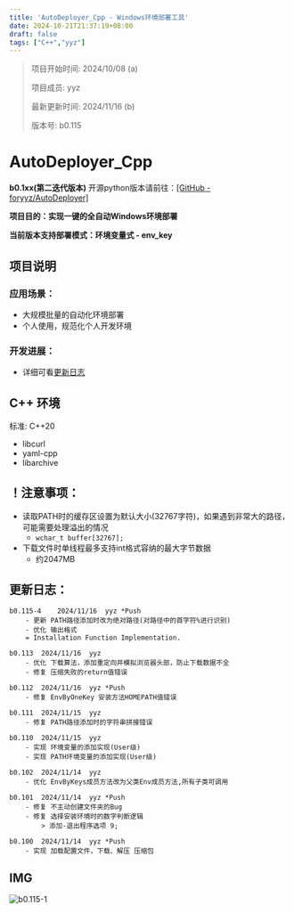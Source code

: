 ```yaml
---
title: 'AutoDeployer_Cpp - Windows环境部署工具'
date: 2024-10-21T21:37:19+08:00
draft: false
tags: ["C++","yyz"]
---
```


> 项目开始时间: 2024/10/08 (a)
>
> 项目成员: yyz
>
> 最新更新时间: 2024/11/16 (b)
>
> 版本号: b0.115

# AutoDeployer_Cpp

**b0.1xx(第二迭代版本)** 开源python版本请前往：[[GitHub - foryyz/AutoDeployer]](https://github.com/foryyz/AutoDeployer)

**项目目的：实现一键的全自动Windows环境部署**

**当前版本支持部署模式：环境变量式 - env_key**



## 项目说明

### 应用场景：

- 大规模批量的自动化环境部署
- 个人使用，规范化个人开发环境

### 开发进展：

- 详细可看[更新日志](#更新日志)



## C++ 环境

标准: C++20

- libcurl
- yaml-cpp
- libarchive



## ！注意事项：

- 读取PATH时的缓存区设置为默认大小(32767字符)，如果遇到非常大的路径，可能需要处理溢出的情况
  - `wchar_t buffer[32767];`
- 下载文件时单线程最多支持int格式容纳的最大字节数据
  - 约2047MB




## 更新日志：

```
b0.115-4	2024/11/16	yyz	*Push
	- 更新 PATH路径添加时改为绝对路径(对路径中的首字符%进行识别)
	- 优化 输出格式
	= Installation Function Implementation.

b0.113	2024/11/16	yyz
	- 优化 下载算法，添加重定向并模拟浏览器头部，防止下载数据不全
	- 修复 压缩失败的return值错误

b0.112	2024/11/16	yyz	*Push
	- 修复 EnvByOneKey 安装方法HOMEPATH值错误
	
b0.111	2024/11/15	yyz
	- 修复 PATH路径添加时的字符串拼接错误
	
b0.110	2024/11/15	yyz
	- 实现 环境变量的添加实现(User级)
	- 实现 PATH环境变量的添加实现(User级)

b0.102	2024/11/14	yyz
	- 优化 EnvByKeys成员方法改为父类Env成员方法,所有子类可调用
	
b0.101	2024/11/14	yyz	*Push
	- 修复 不主动创建文件夹的Bug
	- 修复 选择安装环境时的数字判断逻辑
		> 添加-退出程序选项 9;
	
b0.100	2024/11/14	yyz	*Push
	- 实现 加载配置文件，下载、解压 压缩包
```

## IMG

![b0.115-1](../asstes/AutoDeployer/b0.115-1.png)

